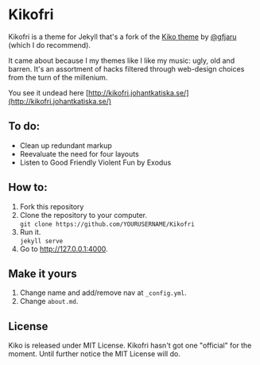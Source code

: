# Kikofri

Kikofri is a theme for Jekyll that's a fork of the [Kiko theme](https://github.com/gfjaru/Kiko) by  [@gfjaru](https://twitter.com/gfjaru) (which I do recommend). 

It came about because I my themes like I like my music: ugly, old and barren. It's an assortment of hacks filtered through web-design choices from the turn of the millenium.

You see it undead here [http://kikofri.johantkatiska.se/](http://kikofri.johantkatiska.se/)

## To do:

* Clean up redundant markup
* Reevaluate the need for four layouts
* Listen to Good Friendly Violent Fun by Exodus

## How to:

1. Fork this repository
2. Clone the repository to your computer.<br />`git clone https://github.com/YOURUSERNAME/Kikofri`  
3. Run it.<br />`jekyll serve`
4. Go to http://127.0.0.1:4000.

## Make it yours

1. Change name and add/remove nav at `_config.yml`.
2. Change `about.md`.

## License

Kiko is released under MIT License. Kikofri hasn't got one "official" for the moment. Until further notice the MIT License will do. 
